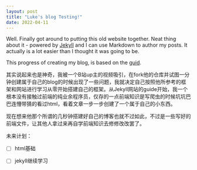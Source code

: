```yaml
---
layout: post
title: "Luke's blog Testing!"
date: 2022-04-11
---
```


Well. Finally got around to putting this old website together. Neat thing about it - powered by [Jekyll](http://jekyllrb.com) and I can use Markdown to author my posts. It actually is a lot easier than I thought it was going to be.

This progress of creating my blog, is based on the [guid](http://jmcglone.com/guides/github-pages/).

其实说起来也是神奇，我被一个B站up主的视频吸引，在fork他的仓库并试图一分钟创建属于自己的blog的时候出现了一些问题，我就决定自己按照他所参考的框架和网站进行学习从零开始搭建自己的框架。从Jekyll网站的guide开始，我一个根本没有接触过前端的纯业余程序员，仅存的一点前端知识是写爬虫的时候坑坑巴巴连懵带猜的看过html，看着文章一步一步创建了一个属于自己的小东西。

现在想来他那个所谓的几秒钟搭建好自己的博客也就不过如此，不过是一些写好的前端文件，让其他人拿过来再自学前端知识去修修改改罢了。

未来计划：

- [ ] html基础

- [ ] jekyll继续学习
